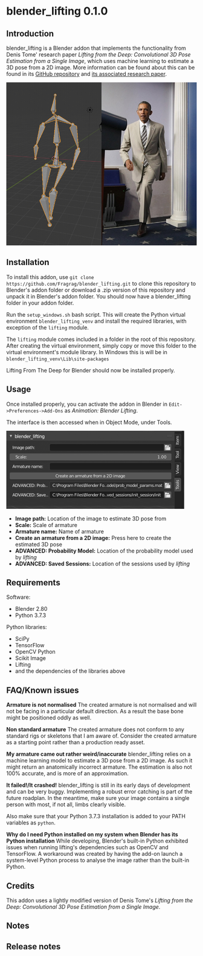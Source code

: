 blender_lifting 0.1.0
=============

Introduction
---------
blender_lifting is a Blender addon that implements the functionality from Denis Tome' research paper _Lifting from the Deep: Convolutional 3D Pose Estimation from a Single Image_, which uses machine learning to estimate a 3D pose from a 2D image. More information can be found about this can be found in its [GitHub repository](https://github.com/DenisTome/Lifting-from-the-Deep-release) and [its associated research paper](http://openaccess.thecvf.com/content_cvpr_2017/papers/Tome_Lifting_From_the_CVPR_2017_paper.pdf).

![Example](https://github.com/Fragrag/blender_lifting/blob/master/doc/example.png)

Installation
-------
To install this addon, use `git clone https://github.com/Fragrag/blender_lifting.git` to clone this repository to Blender's addon folder or download a .zip version of this repository and unpack it in Blender's addon folder. You should now have a blender_lifting folder in your addon folder.

Run the `setup_windows.sh` bash script. This will create the Python virtual environment `blender_lifting_venv` and install the required libraries, with exception of the `lifting` module.

The `lifting` module comes included in a folder in the root of this repository. After creating the virtual environment, simply copy or move this folder to the virtual environment's module library. In Windows this is will be in `blender_lifting_venv\Lib\site-packages`

Lifting From The Deep for Blender should now be installed properly.

Usage
--------
Once installed properly, you can activate the addon in Blender in `Edit->Preferences->Add-Ons` as _Animation: Blender Lifting_.

The interface is then accessed when in Object Mode, under Tools.

![Interface](https://github.com/Fragrag/blender_lifting/blob/master/doc/menu.PNG)

- **Image path:** Location of the image to estimate 3D pose from
- **Scale:** Scale of armature
- **Armature name:** Name of armature
- **Create an armature from a 2D image:** Press here to create the estimated 3D pose
- **ADVANCED: Probability Model:** Location of the probability model used by _lifting_
- **ADVANCED: Saved Sessions:** Location of the sessions used by _lifting_

Requirements
-------
Software:
- Blender 2.80
- Python 3.7.3

Python libraries:
- SciPy
- TensorFlow
- OpenCV Python
- Scikit Image
- Lifting
- and the dependencies of the libraries above

FAQ/Known issues
------
**Armature is not normalised**
The created armature is not normalised and will not be facing in a particular default direction. As a result the base bone might be positioned oddly as well.

**Non standard armature**
The created armature does not conform to any standard rigs or skeletons that I am aware of. Consider the created armature as a starting point rather than a production ready asset. 

**My armature came out rather weird/inaccurate**
blender_lifting relies on a machine learning model to estimate a 3D pose from a 2D image. As such it might return an anatomically incorrect armature. The estimation is also not 100% accurate, and is more of an approximation.

**It failed!/It crashed!**
blender_lifting is still in its early days of development and can be very buggy. Implementing a robust error catching is part of the future roadplan. In the meantime, make sure your image contains a single person with most, if not all, limbs clearly visible. 

Also make sure that your Python 3.7.3 installation is added to your PATH variables as `python`.

**Why do I need Python installed on my system when Blender has its Python installation**
While developing, Blender's built-in Python exhibited issues when running lifting's dependencies such as OpenCV and TensorFlow. A workaround was created by having the add-on launch a system-level Python process to analyse the image rather than the built-in Python.

Credits
---------
This addon uses a lightly modified version of Denis Tome's _Lifting from the Deep: Convolutional 3D Pose Estimation from a Single Image_.

Notes
------

Release notes
----------
